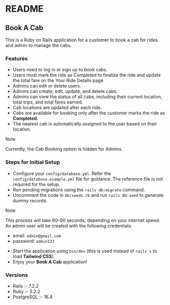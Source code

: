 # README

## Book A Cab
This is a Ruby on Rails application for a customer to book a cab for rides and admin to manage the cabs.

### Features
- Users need to log in or sign up to book cabs.
- Users must mark the ride as Completed to finalize the ride and update the total fare on the Your Ride Details page.
- Admins can edit or delete users.
- Admins can create, edit, update, and delete cabs.
- Admins can view the status of all cabs, including their current location, total trips, and total fares earned.
- Cab locations are updated after each ride.
- Cabs are available for booking only after the customer marks the ride as **Completed**.
- The nearest cab is automatically assigned to the user based on their location.
> [!NOTE]
> Currently, the Cab Booking option is hidden for Admins.

### Steps for Initial Setup
- Configure your ```config/database.yml```. Refer the ```config/database.example.yml``` file for guidance. The reference file is not required for the setup.
- Run pending migrations using the ```rails db:migrate``` command.
- Uncomment the code in ```db/seeds.rb``` and run ```rails db:seed``` to generate dummy records.
> [!NOTE]
> This process will take 60–90 seconds, depending on your internet speed.
> An admin user will be created with the following credentials:
  > - email: ```admin@gmail.com```
  > - password: ```admin123```
- Start the application using ```bin/dev``` (this is used instead of ```rails s``` to load **Tailwind CSS**).
- Enjoy your **Book A Cab** application!

### Versions
- Rails :- 7.2.2
- Ruby :- 3.2.2
- PostgreSQL :- 16.4
